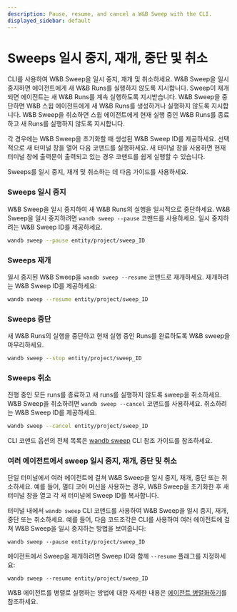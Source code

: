 ```yaml
---
description: Pause, resume, and cancel a W&B Sweep with the CLI.
displayed_sidebar: default
---
```


# Sweeps 일시 중지, 재개, 중단 및 취소

<head>
    <title>W&B Sweeps 일시 중지, 재개, 중단 또는 취소</title>
</head>

CLI를 사용하여 W&B Sweep을 일시 중지, 재개 및 취소하세요. W&B Sweep을 일시 중지하면 에이전트에게 새 W&B Runs를 실행하지 않도록 지시합니다. Sweep이 재개되면 에이전트는 새 W&B Runs를 계속 실행하도록 지시받습니다. W&B Sweep을 중단하면 W&B 스윕 에이전트에게 새 W&B Runs를 생성하거나 실행하지 않도록 지시합니다. W&B Sweep을 취소하면 스윕 에이전트에게 현재 실행 중인 W&B Runs를 종료하고 새 Runs를 실행하지 않도록 지시합니다.

각 경우에는 W&B Sweep을 초기화할 때 생성된 W&B Sweep ID를 제공하세요. 선택적으로 새 터미널 창을 열어 다음 코맨드를 실행하세요. 새 터미널 창을 사용하면 현재 터미널 창에 출력문이 출력되고 있는 경우 코맨드를 쉽게 실행할 수 있습니다.

Sweeps를 일시 중지, 재개 및 취소하는 데 다음 가이드를 사용하세요.

### Sweeps 일시 중지

W&B Sweep을 일시 중지하여 새 W&B Runs의 실행을 일시적으로 중단하세요. W&B Sweep을 일시 중지하려면 `wandb sweep --pause` 코맨드를 사용하세요. 일시 중지하려는 W&B Sweep ID를 제공하세요.

```bash
wandb sweep --pause entity/project/sweep_ID
```

### Sweeps 재개

일시 중지된 W&B Sweep을 `wandb sweep --resume` 코맨드로 재개하세요. 재개하려는 W&B Sweep ID를 제공하세요:

```bash
wandb sweep --resume entity/project/sweep_ID
```

### Sweeps 중단

새 W&B Runs의 실행을 중단하고 현재 실행 중인 Runs를 완료하도록 W&B sweep을 마무리하세요.

```bash
wandb sweep --stop entity/project/sweep_ID
```

### Sweeps 취소

진행 중인 모든 runs를 종료하고 새 runs를 실행하지 않도록 sweep을 취소하세요. W&B Sweep을 취소하려면 `wandb sweep --cancel` 코맨드를 사용하세요. 취소하려는 W&B Sweep ID를 제공하세요.

```bash
wandb sweep --cancel entity/project/sweep_ID
```

CLI 코맨드 옵션의 전체 목록은 [wandb sweep](../../ref/cli/wandb-sweep.md) CLI 참조 가이드를 참조하세요.

### 여러 에이전트에서 sweep 일시 중지, 재개, 중단 및 취소

단일 터미널에서 여러 에이전트에 걸쳐 W&B Sweep을 일시 중지, 재개, 중단 또는 취소하세요. 예를 들어, 멀티 코어 머신을 사용하는 경우, W&B Sweep을 초기화한 후 새 터미널 창을 열고 각 새 터미널에 Sweep ID를 복사합니다.

터미널 내에서 `wandb sweep` CLI 코맨드를 사용하여 W&B Sweep을 일시 중지, 재개, 중단 또는 취소하세요. 예를 들어, 다음 코드조각은 CLI를 사용하여 여러 에이전트에 걸쳐 W&B Sweep을 일시 중지하는 방법을 보여줍니다:

```
wandb sweep --pause entity/project/sweep_ID
```

에이전트에서 Sweep을 재개하려면 Sweep ID와 함께 `--resume` 플래그를 지정하세요:

```
wandb sweep --resume entity/project/sweep_ID
```

W&B 에이전트를 병렬로 실행하는 방법에 대한 자세한 내용은 [에이전트 병렬화하기](./parallelize-agents.md)를 참조하세요.